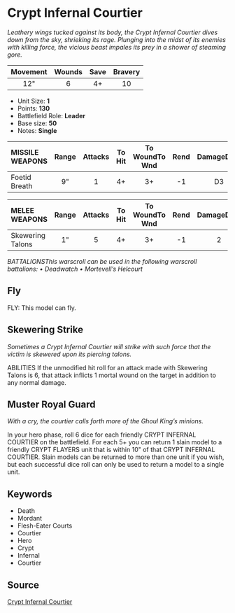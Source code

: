 # Crypt Infernal Courtier

_Leathery wings tucked against its body, the Crypt Infernal Courtier dives down from the sky, shrieking its rage. Plunging into the midst of its enemies with killing force, the vicious beast impales its prey in a shower of steaming gore._


| Movement | Wounds | Save | Bravery |
|:--------:|:------:|:----:|:-------:|
| 12" | 6 | 4+ | 10 |

* Unit Size: **1**
* Points: **130**
* Battlefield Role: **Leader**
* Base size: **50**
* Notes: **Single**

| MISSILE WEAPONS | Range | Attacks | To Hit | To WoundTo Wnd | Rend | DamageDmg |
|:---|:--:|:--:|:--:|:--:|:--:|:--:|
| Foetid Breath | 9" | 1 | 4+ | 3+ | -1 | D3 |


| MELEE WEAPONS | Range | Attacks | To Hit | To WoundTo Wnd | Rend | DamageDmg |
|:---|:--:|:--:|:--:|:--:|:--:|:--:|
| Skewering Talons | 1" | 5 | 4+ | 3+ | -1 | 2 |


_BATTALIONSThis warscroll can be used in the following warscroll battalions: • Deadwatch • Mortevell’s Helcourt_

## Fly

FLY: This model can fly.

## Skewering Strike

_Sometimes a Crypt Infernal Courtier will strike with such force that the victim is skewered upon its piercing talons._

ABILITIES If the unmodified hit roll for an attack made with Skewering Talons is 6, that attack inflicts 1 mortal wound on the target in addition to any normal damage.

## Muster Royal Guard

_With a cry, the courtier calls forth more of the Ghoul King’s minions._

In your hero phase, roll 6 dice for each friendly CRYPT INFERNAL COURTIER on the battlefield. For each 5+ you can return 1 slain model to a friendly CRYPT FLAYERS unit that is within 10" of that CRYPT INFERNAL COURTIER. Slain models can be returned to more than one unit if you wish, but each successful dice roll can only be used to return a model to a single unit.

## Keywords

* Death
* Mordant
* Flesh-Eater Courts
* Courtier
* Hero
* Crypt
* Infernal
* Courtier


## Source

[Crypt Infernal Courtier](https://wahapedia.ru/aos3/factions/flesh-eater-courts/Crypt-Infernal-Courtier)
